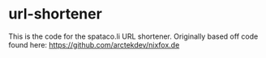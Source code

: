 # url-shortener
This is the code for the spataco.li URL shortener. Originally based off code found here: https://github.com/arctekdev/nixfox.de
